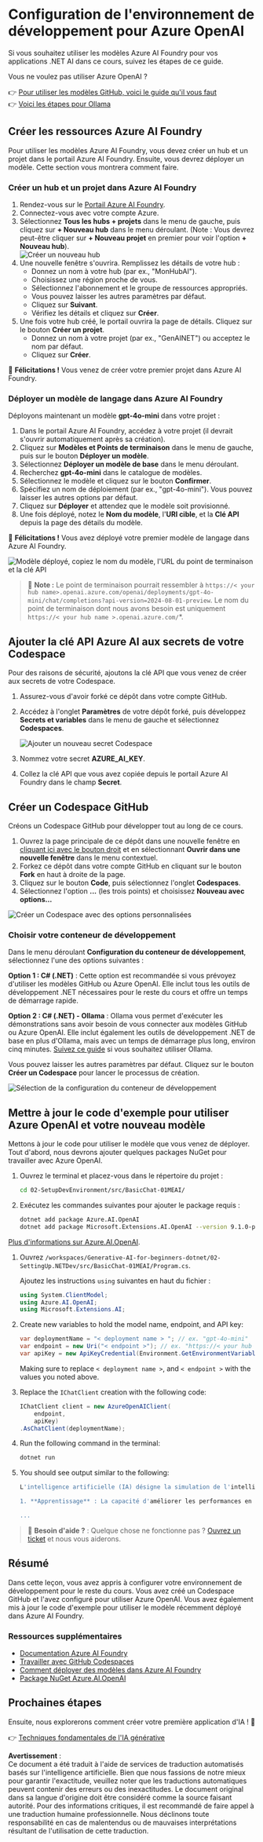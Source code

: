 # Configuration de l'environnement de développement pour Azure OpenAI

Si vous souhaitez utiliser les modèles Azure AI Foundry pour vos applications .NET AI dans ce cours, suivez les étapes de ce guide.

Vous ne voulez pas utiliser Azure OpenAI ?

👉 [Pour utiliser les modèles GitHub, voici le guide qu'il vous faut](README.md)  
👉 [Voici les étapes pour Ollama](getting-started-ollama.md)

## Créer les ressources Azure AI Foundry

Pour utiliser les modèles Azure AI Foundry, vous devez créer un hub et un projet dans le portail Azure AI Foundry. Ensuite, vous devrez déployer un modèle. Cette section vous montrera comment faire.

### Créer un hub et un projet dans Azure AI Foundry

1. Rendez-vous sur le [Portail Azure AI Foundry](https://ai.azure.com/).  
1. Connectez-vous avec votre compte Azure.  
1. Sélectionnez **Tous les hubs + projets** dans le menu de gauche, puis cliquez sur **+ Nouveau hub** dans le menu déroulant. (Note : Vous devrez peut-être cliquer sur **+ Nouveau projet** en premier pour voir l'option **+ Nouveau hub**).  
    ![Créer un nouveau hub](../../../translated_images/ai-foundry-hub-selection.dc9bf6b90ab4b2b9f94ae6274422bcd318ee09091350750062740479f69a651c.fr.png)  
1. Une nouvelle fenêtre s'ouvrira. Remplissez les détails de votre hub :  
    - Donnez un nom à votre hub (par ex., "MonHubAI").  
    - Choisissez une région proche de vous.  
    - Sélectionnez l'abonnement et le groupe de ressources appropriés.  
    - Vous pouvez laisser les autres paramètres par défaut.  
    - Cliquez sur **Suivant**.  
    - Vérifiez les détails et cliquez sur **Créer**.  
1. Une fois votre hub créé, le portail ouvrira la page de détails. Cliquez sur le bouton **Créer un projet**.  
    - Donnez un nom à votre projet (par ex., "GenAINET") ou acceptez le nom par défaut.  
    - Cliquez sur **Créer**.  

🎉 **Félicitations !** Vous venez de créer votre premier projet dans Azure AI Foundry.

### Déployer un modèle de langage dans Azure AI Foundry

Déployons maintenant un modèle **gpt-4o-mini** dans votre projet :

1. Dans le portail Azure AI Foundry, accédez à votre projet (il devrait s'ouvrir automatiquement après sa création).  
1. Cliquez sur **Modèles et Points de terminaison** dans le menu de gauche, puis sur le bouton **Déployer un modèle**.  
1. Sélectionnez **Déployer un modèle de base** dans le menu déroulant.  
1. Recherchez **gpt-4o-mini** dans le catalogue de modèles.  
1. Sélectionnez le modèle et cliquez sur le bouton **Confirmer**.  
1. Spécifiez un nom de déploiement (par ex., "gpt-4o-mini"). Vous pouvez laisser les autres options par défaut.  
1. Cliquez sur **Déployer** et attendez que le modèle soit provisionné.  
1. Une fois déployé, notez le **Nom du modèle**, l'**URI cible**, et la **Clé API** depuis la page des détails du modèle.  

🎉 **Félicitations !** Vous avez déployé votre premier modèle de langage dans Azure AI Foundry.

![Modèle déployé, copiez le nom du modèle, l'URL du point de terminaison et la clé API](../../../translated_images/deploytoazure-20-copymodelinfo.9797a0bffd24459c9b977d98e18a089accaece2917d2abcde4ab96db957e0fcb.fr.png)

> 📝 **Note :** Le point de terminaison pourrait ressembler à `https://< your hub name>.openai.azure.com/openai/deployments/gpt-4o-mini/chat/completions?api-version=2024-08-01-preview`. Le nom du point de terminaison dont nous avons besoin est uniquement `https://< your hub name >.openai.azure.com/`*.

## Ajouter la clé API Azure AI aux secrets de votre Codespace

Pour des raisons de sécurité, ajoutons la clé API que vous venez de créer aux secrets de votre Codespace.

1. Assurez-vous d'avoir forké ce dépôt dans votre compte GitHub.  
1. Accédez à l'onglet **Paramètres** de votre dépôt forké, puis développez **Secrets et variables** dans le menu de gauche et sélectionnez **Codespaces**.  

    ![Ajouter un nouveau secret Codespace](../../../translated_images/codespaces-secret.0e168026d0078356489f51ca61b195603283511c73bb805b056619f994652f7c.fr.jpeg)  
1. Nommez votre secret **AZURE_AI_KEY**.  
1. Collez la clé API que vous avez copiée depuis le portail Azure AI Foundry dans le champ **Secret**.

## Créer un Codespace GitHub

Créons un Codespace GitHub pour développer tout au long de ce cours.

1. Ouvrez la page principale de ce dépôt dans une nouvelle fenêtre en [cliquant ici avec le bouton droit](https://github.com/microsoft/Generative-AI-for-beginners-dotnet) et en sélectionnant **Ouvrir dans une nouvelle fenêtre** dans le menu contextuel.  
1. Forkez ce dépôt dans votre compte GitHub en cliquant sur le bouton **Fork** en haut à droite de la page.  
1. Cliquez sur le bouton **Code**, puis sélectionnez l'onglet **Codespaces**.  
1. Sélectionnez l'option **...** (les trois points) et choisissez **Nouveau avec options...**  

![Créer un Codespace avec des options personnalisées](../../../translated_images/creating-codespace.0e7334f85cf4c8d0e080a0d5b4c76c24c5bbe6bddf48dcd1403e092ea0d9bce9.fr.png)

### Choisir votre conteneur de développement

Dans le menu déroulant **Configuration du conteneur de développement**, sélectionnez l'une des options suivantes :

**Option 1 : C# (.NET)** : Cette option est recommandée si vous prévoyez d'utiliser les modèles GitHub ou Azure OpenAI. Elle inclut tous les outils de développement .NET nécessaires pour le reste du cours et offre un temps de démarrage rapide.  

**Option 2 : C# (.NET) - Ollama** : Ollama vous permet d'exécuter les démonstrations sans avoir besoin de vous connecter aux modèles GitHub ou Azure OpenAI. Elle inclut également les outils de développement .NET de base en plus d'Ollama, mais avec un temps de démarrage plus long, environ cinq minutes. [Suivez ce guide](getting-started-ollama.md) si vous souhaitez utiliser Ollama.  

Vous pouvez laisser les autres paramètres par défaut. Cliquez sur le bouton **Créer un Codespace** pour lancer le processus de création.

![Sélection de la configuration du conteneur de développement](../../../translated_images/select-container-codespace.9b8ca34b6ff8b4cb80973924cbc1894cf7672d233b0055b47f702db60c4c6221.fr.png)

## Mettre à jour le code d'exemple pour utiliser Azure OpenAI et votre nouveau modèle

Mettons à jour le code pour utiliser le modèle que vous venez de déployer. Tout d'abord, nous devrons ajouter quelques packages NuGet pour travailler avec Azure OpenAI.

1. Ouvrez le terminal et placez-vous dans le répertoire du projet :

    ```bash
    cd 02-SetupDevEnvironment/src/BasicChat-01MEAI/
    ```

1. Exécutez les commandes suivantes pour ajouter le package requis :

    ```bash
    dotnet add package Azure.AI.OpenAI
    dotnet add package Microsoft.Extensions.AI.OpenAI --version 9.1.0-preview.1.25064.3
    ```

[Plus d'informations sur Azure.AI.OpenAI](https://www.nuget.org/packages/Azure.AI.OpenAI/2.1.0#show-readme-container).

1. Ouvrez `/workspaces/Generative-AI-for-beginners-dotnet/02-SettingUp.NETDev/src/BasicChat-01MEAI/Program.cs`.

    Ajoutez les instructions `using` suivantes en haut du fichier :

    ```csharp
    using System.ClientModel;
    using Azure.AI.OpenAI;
    using Microsoft.Extensions.AI;

1. Create new variables to hold the model name, endpoint, and API key:

    ```csharp
    var deploymentName = "< deployment name > "; // ex. "gpt-4o-mini"
    var endpoint = new Uri("< endpoint >"); // ex. "https://< your hub name >.openai.azure.com/"
    var apiKey = new ApiKeyCredential(Environment.GetEnvironmentVariable("AZURE_AI_SECRET"));
    ```

    Making sure to replace `< deployment name >`, and `< endpoint >` with the values you noted above.

1. Replace the `IChatClient` creation with the following code:

    ```csharp
    IChatClient client = new AzureOpenAIClient(
        endpoint,
        apiKey)
    .AsChatClient(deploymentName);
    ```

1. Run the following command in the terminal:

    ```bash
    dotnet run
    ```

1. You should see output similar to the following:

    ```bash
    L'intelligence artificielle (IA) désigne la simulation de l'intelligence humaine dans des machines programmées pour penser et apprendre comme des humains. L'IA englobe une variété de technologies et d'approches permettant aux ordinateurs et systèmes d'effectuer des tâches nécessitant généralement une intelligence humaine. Ces tâches incluent :

    1. **Apprentissage** : La capacité d'améliorer les performances en fonction de l'expérience, souvent grâce à des algorithmes qui analysent des données.
    
    ...
    ```

> 🙋 **Besoin d'aide ?** : Quelque chose ne fonctionne pas ? [Ouvrez un ticket](https://github.com/microsoft/Generative-AI-for-beginners-dotnet/issues/new?template=Blank+issue) et nous vous aiderons.

## Résumé

Dans cette leçon, vous avez appris à configurer votre environnement de développement pour le reste du cours. Vous avez créé un Codespace GitHub et l'avez configuré pour utiliser Azure OpenAI. Vous avez également mis à jour le code d'exemple pour utiliser le modèle récemment déployé dans Azure AI Foundry.

### Ressources supplémentaires

- [Documentation Azure AI Foundry](https://learn.microsoft.com/fr-fr/azure/ai-services/)  
- [Travailler avec GitHub Codespaces](https://docs.github.com/fr/codespaces/getting-started)  
- [Comment déployer des modèles dans Azure AI Foundry](https://learn.microsoft.com/fr-fr/azure/ai-services/deploy/)  
- [Package NuGet Azure.AI.OpenAI](https://www.nuget.org/packages/Azure.AI.OpenAI)

## Prochaines étapes

Ensuite, nous explorerons comment créer votre première application d'IA ! 🚀

👉 [Techniques fondamentales de l'IA générative](../03-CoreGenerativeAITechniques/readme.md)

**Avertissement** :  
Ce document a été traduit à l'aide de services de traduction automatisés basés sur l'intelligence artificielle. Bien que nous fassions de notre mieux pour garantir l'exactitude, veuillez noter que les traductions automatiques peuvent contenir des erreurs ou des inexactitudes. Le document original dans sa langue d'origine doit être considéré comme la source faisant autorité. Pour des informations critiques, il est recommandé de faire appel à une traduction humaine professionnelle. Nous déclinons toute responsabilité en cas de malentendus ou de mauvaises interprétations résultant de l'utilisation de cette traduction.